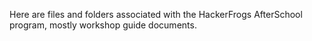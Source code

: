 Here are files and folders associated with the HackerFrogs AfterSchool program, mostly workshop guide documents.
